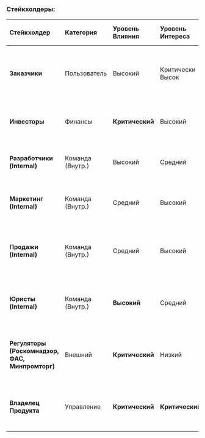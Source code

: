 ### Стейкхолдеры:

| Стейкхолдер                  | Категория         | Уровень Влияния | Уровень Интереса | Ключевые Потребности/Опасения                                                                 | Метрики Влияния на Проект                          |
| :--------------------------- | :---------------- | :-------------- | :--------------- | :-------------------------------------------------------------------------------------------- | :------------------------------------------------- |
| **Заказчики** | Пользователь      | Высокий         | Критически Высок | Надежность, простота документооборота, техническая поддержка, защита коммер. тайны и перс. данных           | NPS, Retention Rate, % успешных сделок        |
| **Инвесторы**                 | Финансы           | **Критический** | Высокий          | Рост GMV, маржинальность, доля рынка, выход на окупаемость, экзит                             | GMV, CAC, LTV, EBITDA, Market Share %              |
| **Разработчики (Internal)**   | Команда (Внутр.)  | Высокий         | Средний          | Стабильность платформы, современный стек, четкие ТЗ, ресурсы на развитие                      | Uptime %, Speed of Feature Delivery, Bug Rate      |
| **Маркетинг (Internal)**      | Команда (Внутр.)  | Средний         | Высокий          | Приток целевых пользователей, конверсия, данные для аналитики, бюджет                          | CAC, Lead Volume, Conversion Rate, Brand Awareness |
| **Продажи (Internal)**        | Команда (Внутр.)  | Средний         | Высокий          | Инструменты для привлечения/удержания клиентов, мониторинг их эффективности, воронка продаж   | Seller Acquisition Cost, Seller Retention Rate     |
| **Юристы (Internal)**         | Команда (Внутр.)  | **Высокий**     | Средний          | Соответствие 44-ФЗ/223-ФЗ, ФЗ "О перс. данных", защита сделок, разрешение споров, лицензии    | % успешно оспор. сделок, штрафы, судеб. иски       |
| **Регуляторы (Роскомнадзор, ФАС, Минпромторг)** | Внешний | **Критический** | Низкий           | Соблюдение законодательства РФ (ГОСТ, ТР ТС/ЕАЭС, ФЗ-152, ФЗ-223/44), лицензирование деятельности | Наличие предписаний, штрафов, блокировок           |
| **Владелец Продукта**         | Управление        | **Критический** | **Критический**  | Достижение бизнес-целей, удовлетворенность пользователей, рентабельность, стратегия           | Все ключевые бизнес-метрики (OKR/KPI)              |
